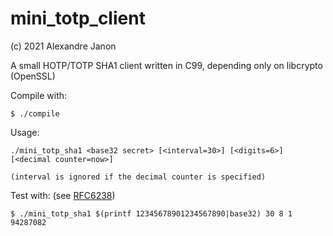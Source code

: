 # mini_totp_client

(c) 2021 Alexandre Janon <alex14fr at gmail dot com>

A small HOTP/TOTP SHA1 client written in C99, depending only on libcrypto (OpenSSL)

Compile with:

```
$ ./compile
```

Usage:

```
./mini_totp_sha1 <base32 secret> [<interval=30>] [<digits=6>] [<decimal counter=now>]

(interval is ignored if the decimal counter is specified)
```

Test with: (see [RFC6238](https://datatracker.ietf.org/doc/html/rfc6238#appendix-B))

```
$ ./mini_totp_sha1 $(printf 12345678901234567890|base32) 30 8 1
94287082
```


